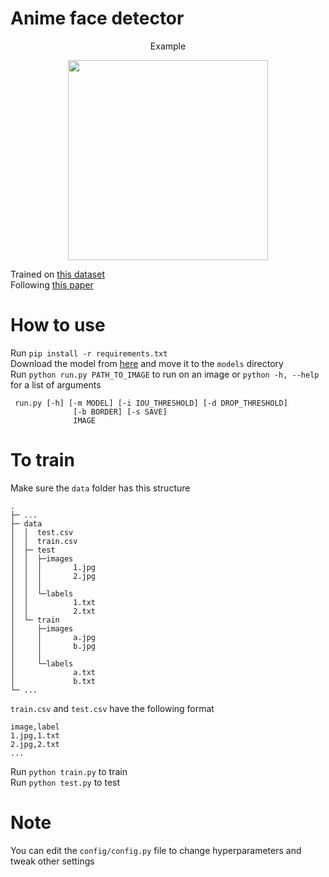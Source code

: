 # Anime face detector
<p align="center">Example</p>
<p align="center"> <img src="https://user-images.githubusercontent.com/12276968/172742349-707d8aa6-1d36-4780-b607-8a45910b1110.png" width="320"/> </p>

Trained on [this dataset](https://www.kaggle.com/datasets/andy8744/annotated-anime-faces-dataset)<br>
Following [this paper](https://pjreddie.com/media/files/papers/yolo_1.pdf)<br>


# How to use
Run ```pip install -r requirements.txt``` <br>
Download the model from [here](https://github.com/nisemono0/ani-face/releases) and move it to the ```models``` directory <br>
Run ```python run.py PATH_TO_IMAGE``` to run on an image or ```python -h, --help``` for a list of arguments

```
 run.py [-h] [-m MODEL] [-i IOU_THRESHOLD] [-d DROP_THRESHOLD]
              [-b BORDER] [-s SAVE]
              IMAGE
```


# To train
Make sure the ```data``` folder has this structure
```
.
├─ ...
├─ data
│  │  test.csv
│  │  train.csv
│  ├─ test
│  │  ├─images
│  │  │       1.jpg
│  │  │       2.jpg
│  │  │      
│  │  └─labels
│  │          1.txt
│  │          2.txt    
│  └─ train
│     ├─images
│     │       a.jpg
│     │       b.jpg
│     │      
│     └─labels
│             a.txt
│             b.txt
└─ ...
```
```train.csv``` and ```test.csv``` have the following format
```
image,label
1.jpg,1.txt
2.jpg,2.txt
...
```

Run ```python train.py``` to train <br>
Run ```python test.py``` to test <br>

# Note
You can edit the ```config/config.py``` file to change hyperparameters and tweak other settings